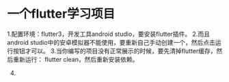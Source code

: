# 一个flutter学习项目

1.配置环境：flutter3，开发工具android studio，要安装flutter插件。
2.而且android studio中的安卓模拟器不能使用，要重新自己手动创建一个，然后点击运行按钮才可以。
3.当你编写的项目没有正常展示的时候，要先清掉flutter缓存，然后重新运行： flutter clean，然后重新安装依赖。

4.